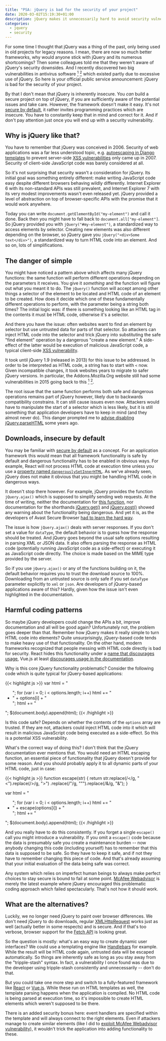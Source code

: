 ```yaml
---
title: "PSA: jQuery is bad for the security of your project"
date: 2020-03-02T15:19:30+01:00
description: jQuery makes it unnecessarily hard to avoid security vulnerabilities, not something that will be fixed any time soon. Better frameworks exist, just don't use it.
categories:
  - jquery
  - security
---
```


For some time I thought that jQuery was a thing of the past, only being used in old projects for legacy reasons. I mean, there are now so much better frameworks, why would anyone stick with jQuery and its numerous shortcomings? Then some colleagues told me that they weren't aware of jQuery's security downsides. And I recently discovered two big vulnerabilities in antivirus software [<sup>1</sup>](/2020/01/13/pwning-avast-secure-browser-for-fun-and-profit/) [<sup>2</sup>](/2020/02/25/mcafee-webadvisor-from-xss-in-a-sandboxed-browser-extension-to-administrator-privileges/) which existed partly due to excessive use of jQuery. So here is your official public service announcement: jQuery is bad for the security of your project.

By that I don't mean that jQuery is inherently insecure. You *can* build a secure project on top of jQuery, if you are sufficiently aware of the potential issues and take care. However, the framework doesn't make it easy. It's not [secure by default](https://en.wikipedia.org/wiki/Secure_by_default), it rather invites programming practices which are insecure. You have to constantly keep that in mind and correct for it. And if don't pay attention just once you will end up with a security vulnerability.

## Why is jQuery like that?

You have to remember that jQuery was conceived in 2006. Security of web applications was a far less understood topic, e.g. [autoescaping in Django templates](https://code.djangoproject.com/wiki/AutoEscaping) to prevent server-side [XSS vulnerabilities](https://en.wikipedia.org/wiki/Cross-site_scripting) only came up in 2007. Security of client-side JavaScript code was barely considered at all.

So it's not surprising that security wasn't a consideration for jQuery. Its initial goal was something entirely different: make writing JavaScript code easy despite different browsers behaving wildly differently. Internet Explorer 6 with its non-standard APIs was still prevalent, and Internet Explorer 7 with its very modest improvements wasn't even released yet. jQuery provided a level of abstraction on top of browser-specific APIs with the promise that it would work anywhere.

Today you can write `document.getElementById("my-element")` and call it done. Back then you might have to fall back to `document.all["my-element"]`. So jQuery provided you with `jQuery("#my-element")`, a standardized way to access elements by selector. Creating new elements was also different depending on the browser, so jQuery gave you `jQuery("<div>Some text</div>")`, a standardized way to turn HTML code into an element. And so on, lots of simplifications.

## The danger of simple

You might have noticed a pattern above which affects many jQuery functions: the same function will perform different operations depending on the parameters it receives. You give it *something* and the function will figure out what you meant it to do. The `jQuery()` function will accept among other things a selector of the element to be located and HTML code of an element to be created. How does it decide which one of these fundamentally different operations to perform, with the parameter being a string both times? The initial logic was: if there is something looking like an HTML tag in the contents it must be HTML code, otherwise it's a selector.

And there you have the issue: often websites want to find an element by selector but use untrusted data for parts of that selector. So attackers can inject HTML code into the selector and trick jQuery into substituting the safe "find element" operation by a dangerous "create a new element." A side-effect of the latter would be execution of malicious JavaScript code, a typical client-side [XSS vulnerability](https://en.wikipedia.org/wiki/Cross-site_scripting).

It took until jQuery 1.9 (released in 2013) for this issue to be addressed. In order to be interpreted as HTML code, a string has to start with `<` now. Given incompatible changes, it took websites years to migrate to safer jQuery versions. In particular, the Addons.Mozilla.Org website still had some vulnerabilities in 2015 going back to this [<sup>1</sub>](https://bugzilla.mozilla.org/show_bug.cgi?id=1198957) [<sup>2</sup>](https://bugzilla.mozilla.org/show_bug.cgi?id=1200007).

The root issue that the same function performs both safe and dangerous operations remains part of jQuery however, likely due to backwards compatibility constrains. It can still cause issues even now. Attackers would have to manipulate the start of a selector which is less likely, but it is still something that application developers have to keep in mind (and they almost never do). This danger prompted me to [advise disabling jQuery.parseHTML](https://palant.de/2015/08/30/why-you-probably-want-to-disable-jqueryparsehtml-even-though-you-don-t-call-it/) some years ago.

## Downloads, insecure by default

You may be familiar with [secure by default](https://en.wikipedia.org/wiki/Secure_by_default) as a concept. For an application framework this would mean that all framework functionality is safe by default and dangerous functionality has to be enabled in obvious ways. For example, React will not process HTML code at execution time unless you use a [property named `dangerouslySetInnerHTML`](https://reactjs.org/docs/dom-elements.html#dangerouslysetinnerhtml). As we've already seen, jQuery does not make it obvious that you might be handling HTML code in dangerous ways.

It doesn't stop there however. For example, jQuery provides the function `jQuery.ajax()` which is supposed to simplify sending web requests. At the time of writing, neither the documentation for [this function](https://api.jquery.com/jQuery.ajax/), nor documentation for the shorthands [jQuery.get()](https://api.jquery.com/jQuery.get/) and [jQuery.post()](https://api.jquery.com/jQuery.post/) showed any warning about the functionality being dangerous. And yet it is, as the developers of Avast Secure Browser [had to learn the hard way](/2020/01/13/pwning-avast-secure-browser-for-fun-and-profit/).

The issue is how `jQuery.ajax()` deals with server responses. If you don't set a value for `dataType`, the default behavior is to guess how the response should be treated. And jQuery goes beyond the usual safe options resulting in parsing XML or JSON data. It also offers parsing the response as HTML code (potentially running JavaScript code as a side-effect) or executing it as JavaScript code directly. The choice is made based on the MIME type provided by the server.

So if you use `jQuery.ajax()` or any of the functions building on it, the default behavior requires you to trust the download source to 100%. Downloading from an untrusted source is only safe if you set `dataType` parameter explicitly to `xml` or `json`. Are developers of jQuery-based applications aware of this? Hardly, given how the issue isn't even highlighted in the documentation.

## Harmful coding patterns

So maybe jQuery developers could change the APIs a bit, improve documentation and all will be good again? Unfortunately not, the problem goes deeper than that. Remember how jQuery makes it really simple to turn HTML code into elements? Quite unsurprisingly, jQuery-based code tends to make heavy use of that functionality. On the other hand, modern frameworks recognized that people messing with HTML code directly is bad for security. React hides this functionality under a [name that discourages usage](https://reactjs.org/docs/dom-elements.html#dangerouslysetinnerhtml), Vue.js at least [discourages usage in the documentation](https://vuejs.org/v2/guide/syntax.html#Raw-HTML).

Why is this core jQuery functionality problematic? Consider the following code which is quite typical for jQuery-based applications:

{{< highlight js >}}
var html = "<ul>";
for (var i = 0; i < options.length; i++)
  html += "<li>" + options[i] + "</li>";
html += "</ul>";
$(document.body).append(html);
{{< /highlight >}}

Is this code safe? Depends on whether the contents of the `options` array are trusted. If they are not, attackers could inject HTML code into it which will result in malicious JavaScript code being executed as a side-effect. So this is a potential XSS vulnerability.

What's the correct way of doing this? I don't think that the jQuery documentation ever mentions that. You would need an HTML escaping function, an essential piece of functionality that jQuery doesn't provide for some reason. And you should probably apply it to all dynamic parts of your HTML code, just in case:

{{< highlight js >}}
function escape(str)
{
  return str.replace(/</g, "&lt;").replace(/>/g, "&gt;")
            .replace(/"/g, "&quot;").replace(/&/g, "&amp;");
}

var html = "<ul>";
for (var i = 0; i < options.length; i++)
  html += "<li>" + escape(options[i]) + "</li>";
html += "</ul>";
$(document.body).append(html);
{{< /highlight >}}

And you really have to do this consistently. If you forget a single `escape()` call you might introduce a vulnerability. If you omit a `escape()` code because the data is presumably safe you create a maintenance burden -- now anybody changing this code (including yourself) has to remember that this data is supposed to be safe. So they have to keep it safe, and if not they have to remember changing this piece of code. And that's already assuming that your initial evaluation of the data being safe was correct.

Any system which relies on imperfect human beings to always make perfect choices to stay secure is bound to fail at some point. [McAfee Webadvisor](/2020/02/25/mcafee-webadvisor-from-xss-in-a-sandboxed-browser-extension-to-administrator-privileges/) is merely the latest example where jQuery encouraged this problematic coding approach which failed spectacularly. That's not how it should work.

## What are the alternatives?

Luckily, we no longer need jQuery to paint over browser differences. We don't need jQuery to do downloads, regular [XMLHttpRequest](https://developer.mozilla.org/en-US/docs/Web/API/XMLHttpRequest) works just as well (actually better in some respects) and is secure. And if that's too verbose, browser support for the [Fetch API](https://developer.mozilla.org/en-US/docs/Web/API/Fetch_API) is looking great.

So the question is mostly: what's an easy way to create dynamic user interfaces? We could use a templating engine like [Handlebars](https://handlebarsjs.com/) for example. While the result will be HTML code again, untrusted data will be escaped automatically. So things are inherently safe as long as you stay away from the "tripple-stash" syntax. In fact, a vulnerability I once found was due to the developer using tripple-stash consistently and unnecessarily -- don't do that.

But you could take one more step and switch to a fully-featured framework like [React](https://reactjs.org/) or [Vue.js](https://vuejs.org/). While these run on HTML templates as well, the template parsing happens when the application is compiled. No HTML code is being parsed at execution time, so it's impossible to create HTML elements which weren't supposed to be there.

There is an added security bonus here: event handlers are specified within the template and will always connect to the right elements. Even if attackers manage to create similar elements (like I did to [exploit McAfee Webadvisor vulnerability](/2020/02/25/mcafee-webadvisor-from-xss-in-a-sandboxed-browser-extension-to-administrator-privileges/#exploiting-xss-without-running-code)), it wouldn't trick the application into adding functionality to these.
